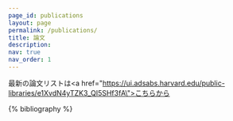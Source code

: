 ```yaml
---
page_id: publications
layout: page
permalink: /publications/
title: 論文
description: 
nav: true
nav_order: 1
---
```

最新の論文リストは<a href=\"https://ui.adsabs.harvard.edu/public-libraries/e1XvdN4yTZK3_QI5SHf3fA\">こちらから</a>
<!-- _pages/publications.md -->
<div class="publications">

{% bibliography %}

</div>
